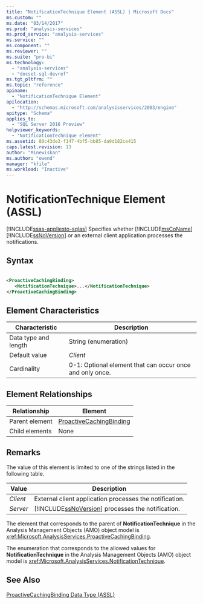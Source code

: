 ```yaml
---
title: "NotificationTechnique Element (ASSL) | Microsoft Docs"
ms.custom: ""
ms.date: "03/14/2017"
ms.prod: "analysis-services"
ms.prod_service: "analysis-services"
ms.service: ""
ms.component: ""
ms.reviewer: ""
ms.suite: "pro-bi"
ms.technology: 
  - "analysis-services"
  - "docset-sql-devref"
ms.tgt_pltfrm: ""
ms.topic: "reference"
apiname: 
  - "NotificationTechnique Element"
apilocation: 
  - "http://schemas.microsoft.com/analysisservices/2003/engine"
apitype: "Schema"
applies_to: 
  - "SQL Server 2016 Preview"
helpviewer_keywords: 
  - "NotificationTechnique element"
ms.assetid: 80c43de3-f147-4bf5-bb85-da9d182ce415
caps.latest.revision: 13
author: "Minewiskan"
ms.author: "owend"
manager: "kfile"
ms.workload: "Inactive"
---
```

# NotificationTechnique Element (ASSL)
[!INCLUDE[ssas-appliesto-sqlas](../../../includes/ssas-appliesto-sqlas.md)]
  Specifies whether [!INCLUDE[msCoName](../../../includes/msconame-md.md)] [!INCLUDE[ssNoVersion](../../../includes/ssnoversion-md.md)] or an external client application processes the notifications.  
  
## Syntax  
  
```xml  
  
<ProactiveCachingBinding>  
   <NotificationTechnique>...</NotificationTechnique>  
</ProactiveCachingBinding>  
```  
  
## Element Characteristics  
  
|Characteristic|Description|  
|--------------------|-----------------|  
|Data type and length|String (enumeration)|  
|Default value|*Client*|  
|Cardinality|0-1: Optional element that can occur once and only once.|  
  
## Element Relationships  
  
|Relationship|Element|  
|------------------|-------------|  
|Parent element|[ProactiveCachingBinding](../../../analysis-services/scripting/data-type/proactivecachingbinding-data-type-assl.md)|  
|Child elements|None|  
  
## Remarks  
 The value of this element is limited to one of the strings listed in the following table.  
  
|Value|Description|  
|-----------|-----------------|  
|*Client*|External client application processes the notification.|  
|*Server*|[!INCLUDE[ssNoVersion](../../../includes/ssnoversion-md.md)] processes the notification.|  
  
 The element that corresponds to the parent of **NotificationTechnique** in the Analysis Management Objects (AMO) object model is <xref:Microsoft.AnalysisServices.ProactiveCachingBinding>.  
  
 The enumeration that corresponds to the allowed values for **NotificationTechnique** in the Analysis Management Objects (AMO) object model is <xref:Microsoft.AnalysisServices.NotificationTechnique>.  
  
## See Also  
 [ProactiveCachingBinding Data Type &#40;ASSL&#41;](../../../analysis-services/scripting/data-type/proactivecachingbinding-data-type-assl.md)  
  
  
